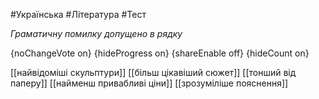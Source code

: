 #Українська #Література #Тест

*Граматичну помилку допущено в рядку*

{noChangeVote on}
{hideProgress on}
{shareEnable off}
{hideCount on}

[[найвідоміші скульптури]]
[[більш цікавіший сюжет]]
[[тонший від паперу]]
[[найменш привабливі ціни]]
[[зрозуміліше пояснення]]
